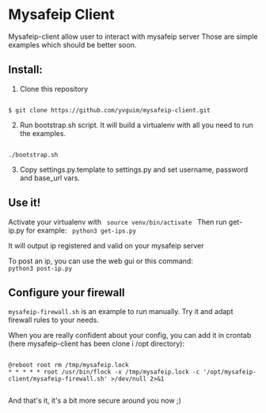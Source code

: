 # Mysafeip Client
Mysafeip-client allow user to interact with mysafeip server
Those are simple examples which should be better soon.

## Install:
1. Clone this repository 
<code>
$ git clone https://github.com/yvguim/mysafeip-client.git
</code>

2. Run bootstrap.sh script.
It will build a virtualenv with all you need to run the examples.
<code>
./bootstrap.sh
</code>

3. Copy settings.py.template to settings.py and set username, password and base_url vars.

## Use it!
Activate your virtualenv with
<code>
source venv/bin/activate
</code>
Then run get-ip.py for example:
<code>
python3 get-ips.py
</code>

It will output ip registered and valid on your mysafeip server

To post an ip, you can use the web gui or this command:
<code>
python3 post-ip.py
</code>

## Configure your firewall

`mysafeip-firewall.sh` is an example to run manually. Try it and adapt firewall rules to your needs.

When you are really confident about your config, you can add it in crontab (here mysafeip-client has been clone i /opt directory):

<code>
@reboot root rm /tmp/mysafeip.lock
* * * * * root /usr/bin/flock -x /tmp/mysafeip.lock -c '/opt/mysafeip-client/mysafeip-firewall.sh' >/dev/null 2>&1

</code>


And that's it, it's a bit more secure around you now ;)
